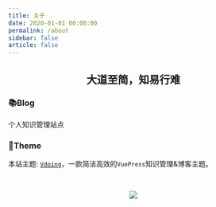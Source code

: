 ```yaml
---
title: 关于
date: 2020-01-01 00:00:00
permalink: /about
sidebar: false
article: false
---
```


<h2 align="center">大道至简，知易行难</h2>

### 📚Blog
个人知识管理站点

### 🎨Theme
本站主题: [`Vdoing`](https://github.com/xugaoyi/vuepress-theme-vdoing)，一款简洁高效的`VuePress`知识管理&博客主题。

<br />

<div style="text-align: center; ">

![](/docs/img/undraw_Work_time_re_hdyv.svg)

</div>

<br /><br />